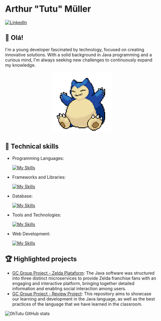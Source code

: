 
# Arthur "Tutu" Müller 

[![LinkedIn](https://img.shields.io/badge/LinkedIn-devtutu-blue?logo=linkedin)](https://www.linkedin.com/in/devtutu)

## 👋 Olá!


I'm a young developer fascinated by technology, focused on creating innovative solutions. With a solid background in Java programming and a curious mind, I'm always seeking new challenges to continuously expand my knowledge.

<div align="center">
  <img src="code.gif" alt="gif">
</div>


## 🚀 Technical skills

- Programming Languages: 

    [![My Skills](https://skillicons.dev/icons?i=java,python,nodejs,javascript&theme=dark)](https://skillicons.dev)
-  Frameworks and Libraries: 

    [![My Skills](https://skillicons.dev/icons?i=spring&theme=dark)](https://skillicons.dev)
- Database: 

    [![My Skills](https://skillicons.dev/icons?i=postgresql,mysql,mongodb&theme=dark)](https://skillicons.dev)
- Tools and Technologies: 

    [![My Skills](https://skillicons.dev/icons?i=postman,git,github,vscode,maven,gradle,eclipse,idea&theme=dark)](https://skillicons.dev)
- Web Development:

    [![My Skills](https://skillicons.dev/icons?i=html,css&theme=dark)](https://skillicons.dev)


## 🏆 Highlighted projects

- [GC Group Project - Zelda Plataform](https://github.com/[seu-usuario]/projeto1): The  Java software was structured into three distinct microservices to provide Zelda franchise fans with an engaging and interactive platform, bringing together detailed information and enabling social interaction among users.
- [GC Group Project - Review Project](https://github.com/eduardozamit/Projeto-Revisao-AvioesDoForro): This repository aims to showcase our learning and development in the Java language, as well as the best practices of the language that we have learned in the classroom.

![0hTutu GitHub stats](https://github-readme-stats.vercel.app/api?username=0hTutu&show_icons=true&title_color=783c00&text_color=af552e&icon_color=783c00&bg_color=f8efd4&cache_seconds=2300")
